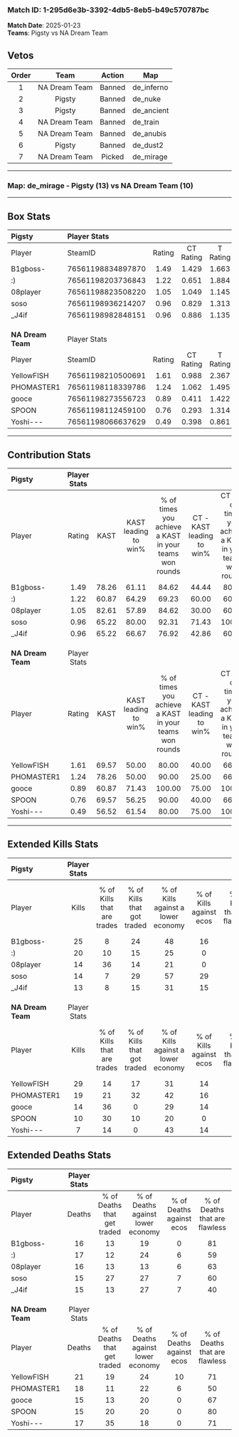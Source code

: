 ### Match ID: 1-295d6e3b-3392-4db5-8eb5-b49c570787bc  
**Match Date**: 2025-01-23  
**Teams**: Pigsty vs NA Dream Team  

## Vetos  

| Order | Team | Action | Map |
| :---: | :--: | :----: | --- |
| 1 | NA Dream Team | Banned | de_inferno |
| 2 | Pigsty | Banned | de_nuke |
| 3 | Pigsty | Banned | de_ancient |
| 4 | NA Dream Team | Banned | de_train |
| 5 | NA Dream Team | Banned | de_anubis |
| 6 | Pigsty | Banned | de_dust2 |
| 7 | NA Dream Team | Picked | de_mirage |

---  

### **Map**: de_mirage - Pigsty (13) vs NA Dream Team (10)  
---  

## Box Stats  

| **Pigsty**        | Player Stats      |        |           |          |       |       |       |         |        |      |     |
| :- | :- | :-: | :-: | :-: | :-: | :-: | :-: | :-: | :-: | :-: | :-: |
| Player            | SteamID           | Rating | CT Rating | T Rating | KAST  |  ADR  | Kills | Assists | Deaths | K/D  | HS% |
| B1gboss-          | 76561198834897870 |  1.49  |   1.429   |  1.663   | 78.26 | 87.6  |  25   |    3    |   16   | 1.56 | 52  |
| :)                | 76561198203736843 |  1.22  |   0.651   |  1.884   | 60.87 | 104.0 |  20   |    5    |   17   | 1.18 | 65  |
| 08player          | 76561198823508220 |  1.05  |   1.049   |  1.145   | 82.61 | 64.7  |  14   |    5    |   16   | 0.88 | 50  |
| soso              | 76561198936214207 |  0.96  |   0.829   |  1.313   | 65.22 | 71.9  |  14   |    3    |   15   | 0.93 | 64  |
| _J4if             | 76561198982848151 |  0.96  |   0.886   |  1.135   | 65.22 | 76.0  |  13   |    8    |   15   | 0.87 | 69  |
|                   |                   |        |           |          |       |       |       |         |        |      |     |
|                   |                   |        |           |          |       |       |       |         |        |      |     |
|                   |                   |        |           |          |       |       |       |         |        |      |     |
| **NA Dream Team** | Player Stats      |        |           |          |       |       |       |         |        |      |     |
| Player            | SteamID           | Rating | CT Rating | T Rating | KAST  |  ADR  | Kills | Assists | Deaths | K/D  | HS% |
| YellowFISH        | 76561198210500691 |  1.61  |   0.988   |  2.367   | 69.57 | 130.3 |  29   |    5    |   21   | 1.38 | 79  |
| PHOMASTER1        | 76561198118339786 |  1.24  |   1.062   |  1.495   | 78.26 | 90.3  |  19   |    5    |   18   | 1.06 | 63  |
| gooce             | 76561198273556723 |  0.89  |   0.411   |  1.422   | 60.87 | 62.3  |  14   |    2    |   15   | 0.93 | 42  |
| SPOON             | 76561198112459100 |  0.76  |   0.293   |  1.314   | 69.57 | 44.0  |  10   |    4    |   15   | 0.67 | 60  |
| Yoshi---          | 76561198066637629 |  0.49  |   0.398   |  0.861   | 56.52 | 40.7  |   7   |    4    |   17   | 0.41 | 57  |
---  

## Contribution Stats  

| **Pigsty**        | Player Stats |       |                      |                                                        |                           |                                                             |                          |                                                            |
| :- | :-: | :-: | :-: | :-: | :-: | :-: | :-: | :-: |
| Player            |    Rating    | KAST  | KAST leading to win% | % of times you achieve a KAST in your teams won rounds | CT - KAST leading to win% | CT - % of times you achieve a KAST in your teams won rounds | T - KAST leading to win% | T - % of times you achieve a KAST in your teams won rounds |
| B1gboss-          |     1.49     | 78.26 |        61.11         |                         84.62                          |           44.44           |                            80.00                            |          77.78           |                           87.50                            |
| :)                |     1.22     | 60.87 |        64.29         |                         69.23                          |           60.00           |                            60.00                            |          66.67           |                           75.00                            |
| 08player          |     1.05     | 82.61 |        57.89         |                         84.62                          |           30.00           |                            60.00                            |          88.89           |                           100.00                           |
| soso              |     0.96     | 65.22 |        80.00         |                         92.31                          |           71.43           |                           100.00                            |          87.50           |                           87.50                            |
| _J4if             |     0.96     | 65.22 |        66.67         |                         76.92                          |           42.86           |                            60.00                            |          87.50           |                           87.50                            |
|                   |              |       |                      |                                                        |                           |                                                             |                          |                                                            |
|                   |              |       |                      |                                                        |                           |                                                             |                          |                                                            |
|                   |              |       |                      |                                                        |                           |                                                             |                          |                                                            |
| **NA Dream Team** | Player Stats |       |                      |                                                        |                           |                                                             |                          |                                                            |
| Player            |    Rating    | KAST  | KAST leading to win% | % of times you achieve a KAST in your teams won rounds | CT - KAST leading to win% | CT - % of times you achieve a KAST in your teams won rounds | T - KAST leading to win% | T - % of times you achieve a KAST in your teams won rounds |
| YellowFISH        |     1.61     | 69.57 |        50.00         |                         80.00                          |           40.00           |                            66.67                            |          54.55           |                           85.71                            |
| PHOMASTER1        |     1.24     | 78.26 |        50.00         |                         90.00                          |           25.00           |                            66.67                            |          70.00           |                           100.00                           |
| gooce             |     0.89     | 60.87 |        71.43         |                         100.00                         |           75.00           |                           100.00                            |          70.00           |                           100.00                           |
| SPOON             |     0.76     | 69.57 |        56.25         |                         90.00                          |           40.00           |                            66.67                            |          63.64           |                           100.00                           |
| Yoshi---          |     0.49     | 56.52 |        61.54         |                         80.00                          |           75.00           |                           100.00                            |          55.56           |                           71.43                            |
---  

## Extended Kills Stats  

| **Pigsty**        | Player Stats |                            |                            |                                    |                         |                              |                                 |                                       |                    |           |
| :- | :-: | :-: | :-: | :-: | :-: | :-: | :-: | :-: | :-: | :-: |
| Player            |    Kills     | % of Kills that are trades | % of Kills that got traded | % of Kills against a lower economy | % of Kills against ecos | % of Kills that are flawless | % of Kills that are close duels | % of Kills that are assisted by flash | Pistol Round Kills | AWP Kills |
| B1gboss-          |      25      |             8              |             24             |                 48                 |           16            |              72              |                0                |                   0                   |         1          |     0     |
| :)                |      20      |             10             |             15             |                 25                 |            0            |              65              |                5                |                   5                   |         2          |     0     |
| 08player          |      14      |             36             |             14             |                 21                 |            0            |              50              |                7                |                   0                   |         2          |     6     |
| soso              |      14      |             7              |             29             |                 57                 |           29            |              79              |                7                |                   7                   |         0          |     0     |
| _J4if             |      13      |             8              |             15             |                 31                 |           15            |              69              |               23                |                   0                   |         4          |     0     |
|                   |              |                            |                            |                                    |                         |                              |                                 |                                       |                    |           |
|                   |              |                            |                            |                                    |                         |                              |                                 |                                       |                    |           |
|                   |              |                            |                            |                                    |                         |                              |                                 |                                       |                    |           |
| **NA Dream Team** | Player Stats |                            |                            |                                    |                         |                              |                                 |                                       |                    |           |
| Player            |    Kills     | % of Kills that are trades | % of Kills that got traded | % of Kills against a lower economy | % of Kills against ecos | % of Kills that are flawless | % of Kills that are close duels | % of Kills that are assisted by flash | Pistol Round Kills | AWP Kills |
| YellowFISH        |      29      |             14             |             17             |                 31                 |           14            |              59              |               10                |                   0                   |         5          |     0     |
| PHOMASTER1        |      19      |             21             |             32             |                 42                 |           16            |              58              |               11                |                   0                   |         0          |     0     |
| gooce             |      14      |             36             |             0              |                 29                 |           14            |              57              |                0                |                   0                   |         1          |     0     |
| SPOON             |      10      |             30             |             10             |                 20                 |            0            |              60              |               20                |                   0                   |         1          |     0     |
| Yoshi---          |      7       |             14             |             0              |                 43                 |           14            |              71              |               14                |                  14                   |         1          |     2     |
## Extended Deaths Stats  

| **Pigsty**        | Player Stats |                             |                                   |                          |                               |                            |                           |               |
| :- | :-: | :-: | :-: | :-: | :-: | :-: | :-: | :-: |
| Player            |    Deaths    | % of Deaths that get traded | % of Deaths against lower economy | % of Deaths against ecos | % of Deaths that are flawless | % of Deaths that are close | % of Deaths while blinded | Deaths to AWP |
| B1gboss-          |      16      |             13              |                19                 |            0             |              81               |             0              |             0             |       1       |
| :)                |      17      |             12              |                24                 |            6             |              59               |             18             |             0             |       0       |
| 08player          |      16      |             13              |                13                 |            6             |              63               |             6              |             0             |       0       |
| soso              |      15      |             27              |                27                 |            7             |              60               |             0              |             7             |       1       |
| _J4if             |      15      |             13              |                27                 |            7             |              40               |             27             |             0             |       0       |
|                   |              |                             |                                   |                          |                               |                            |                           |               |
|                   |              |                             |                                   |                          |                               |                            |                           |               |
|                   |              |                             |                                   |                          |                               |                            |                           |               |
| **NA Dream Team** | Player Stats |                             |                                   |                          |                               |                            |                           |               |
| Player            |    Deaths    | % of Deaths that get traded | % of Deaths against lower economy | % of Deaths against ecos | % of Deaths that are flawless | % of Deaths that are close | % of Deaths while blinded | Deaths to AWP |
| YellowFISH        |      21      |             19              |                24                 |            10            |              71               |             10             |             0             |       2       |
| PHOMASTER1        |      18      |             11              |                22                 |            6             |              50               |             6              |             0             |       2       |
| gooce             |      15      |             13              |                20                 |            0             |              67               |             20             |             0             |       1       |
| SPOON             |      15      |             20              |                20                 |            0             |              80               |             0              |            13             |       0       |
| Yoshi---          |      17      |             35              |                18                 |            0             |              71               |             0              |             0             |       1       |
